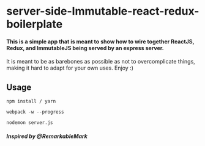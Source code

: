 # server-side-Immutable-react-redux-boilerplate
#### This is a simple app that is meant to show how to wire together ReactJS, Redux, and ImmutableJS being served by an express server.
It is meant to be as barebones as possible as not to overcomplicate things, making it hard to adapt for your own uses. Enjoy :)

## Usage
`npm install / yarn`

`webpack -w --progress`

`nodemon server.js`

##### Inspired by @RemarkableMark
